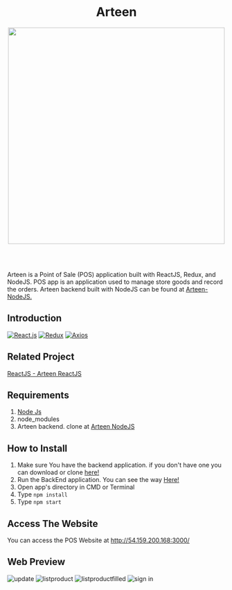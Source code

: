<h1 align='center'>Arteen</h1>

<p align='center'>
  <a href='https://facebook.github.io/react-native/'>
  <img width="500" src='https://cdn-images-1.medium.com/max/1600/1*-B6I9Z__mLkkiSShRLR4iQ.png' />
  </a>
</p>

<br>
<br>


Arteen is a Point of Sale (POS) application built with ReactJS, Redux, and NodeJS. POS app is an application used to manage store goods and record the orders. Arteen backend built with NodeJS can be found at <a href="https://github.com/TaufanP/Arteen-NodeJS">Arteen-NodeJS.</a>


## Introduction
[![React.js](https://img.shields.io/badge/React-16.12.0-blue.svg?style=rounded-square)](https://facebook.github.io/react/)
[![Redux](https://img.shields.io/badge/Redux-v.4.0.5-purple.svg?style=rounded-square)](https://redux.js.org/)
[![Axios](https://img.shields.io/badge/Axios-v.0.19.2-66a1ff.svg?style=rounded-square)](https://github.com/axios/axios)

## Related Project
<a href="https://github.com/TaufanP/Arteen-ReactJS">ReactJS - Arteen ReactJS</a>


## Requirements
1. <a href="https://nodejs.org/en/download/">Node Js</a>
2. node_modules
3. Arteen backend. clone at <a href="https://github.com/TaufanP/Arteen-NodeJS">Arteen NodeJS</a>

## How to Install
1. Make sure You have the backend application. if you don't have one you can download or clone <a href="https://github.com/PxllPie/Notes-App-ExpressJs-BackEnd">here!</a>
2. Run the BackEnd application. You can see the way <a href="https://github.com/TaufanP/Arteen-NodeJS" >Here!</a>
3. Open app's directory in CMD or Terminal
4. Type ` npm install `
5. Type ` npm start `

## Access The Website
You can access the POS Website at <a target="_blank">http://54.159.200.168:3000/</a>

## Web Preview
![update](https://user-images.githubusercontent.com/33638021/79116896-d7b80200-7db3-11ea-89f4-f764b0c5667b.png)
![listproduct](https://user-images.githubusercontent.com/33638021/79116904-da1a5c00-7db3-11ea-93b7-4bfdc3351351.png)
![listproductfilled](https://user-images.githubusercontent.com/33638021/79116908-dab2f280-7db3-11ea-88ae-71ea2bce5a9d.png)
![sign in](https://user-images.githubusercontent.com/33638021/79116910-dbe41f80-7db3-11ea-8293-d1028a4eb507.png)
